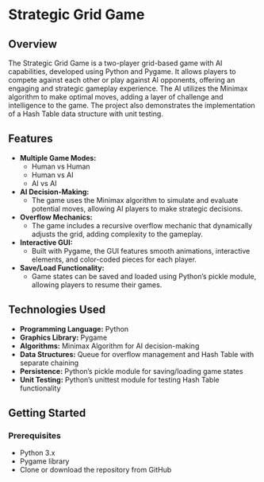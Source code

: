 # **Strategic Grid Game**

## **Overview**
The Strategic Grid Game is a two-player grid-based game with AI capabilities, developed using Python and Pygame. It allows players to compete against each other or play against AI opponents, offering an engaging and strategic gameplay experience. The AI utilizes the Minimax algorithm to make optimal moves, adding a layer of challenge and intelligence to the game. The project also demonstrates the implementation of a Hash Table data structure with unit testing.

## **Features**
- **Multiple Game Modes:** 
  - Human vs Human
  - Human vs AI
  - AI vs AI
- **AI Decision-Making:** 
  - The game uses the Minimax algorithm to simulate and evaluate potential moves, allowing AI players to make strategic decisions.
- **Overflow Mechanics:** 
  - The game includes a recursive overflow mechanic that dynamically adjusts the grid, adding complexity to the gameplay.
- **Interactive GUI:** 
  - Built with Pygame, the GUI features smooth animations, interactive elements, and color-coded pieces for each player.
- **Save/Load Functionality:** 
  - Game states can be saved and loaded using Python’s pickle module, allowing players to resume their games.

## **Technologies Used**
- **Programming Language:** Python
- **Graphics Library:** Pygame
- **Algorithms:** Minimax Algorithm for AI decision-making
- **Data Structures:** Queue for overflow management and Hash Table with separate chaining
- **Persistence:** Python’s pickle module for saving/loading game states
- **Unit Testing:** Python’s unittest module for testing Hash Table functionality

## **Getting Started**

### **Prerequisites**
- Python 3.x
- Pygame library
- Clone or download the repository from GitHub
